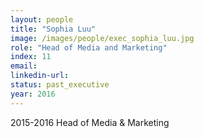 ```yaml
---
layout: people
title: "Sophia Luu"
image: /images/people/exec_sophia_luu.jpg
role: "Head of Media and Marketing"
index: 11
email:
linkedin-url:
status: past_executive
year: 2016
---
```

2015-2016 Head of Media & Marketing

